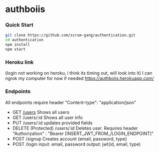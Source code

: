 # authboiis

### Quick Start

```bash
git clone https://github.com/scrum-gang/authentication.git
cd authentication
npm install
npm start

```

### Heroku link

(login not working on heroku, i think its timing out, will look into it)
I can ngrok my computer for now if needed
https://authboiis.herokuapp.com/

### Endpoints

All endpoints require header "Content-type": "application/json"

- GET [/users](https://authboiis.herokuapp.com/users)
  Shows all users
- GET /users/:id
  Shows all user info
- PUT /users/:id
  updates provided fields
- DELETE (Protected) /users/:id
  Deletes user. Requires header "Authorization" : "Bearer [INSERT_JWT_FROM_/LOGIN_ENDPOINT]"
- POST /signup
  Creates account {email, password, type}
- POST /login
  input: email, password
  output: jwt(id, email, type)
